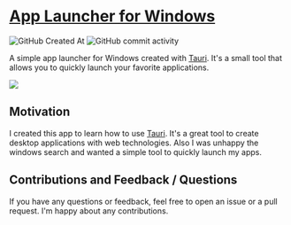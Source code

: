# [App Launcher for Windows](https://github.com/bedlinger/app-launcher)

![GitHub Created At](https://img.shields.io/github/created-at/bedlinger/app-launcher)
![GitHub commit activity](https://img.shields.io/github/commit-activity/m/bedlinger/app-launcher)

A simple app launcher for Windows created with [Tauri](https://tauri.app/). It's a small tool that allows you to quickly launch your favorite applications.

<img src="https://raw.githubusercontent.com/andreasbm/readme/master/assets/lines/solar.png"/>

## Motivation

I created this app to learn how to use [Tauri](https://tauri.app/). It's a great tool to create desktop applications with web technologies. Also I was unhappy the windows search and wanted a simple tool to quickly launch my apps.

## Contributions and Feedback / Questions

If you have any questions or feedback, feel free to open an issue or a pull request. I'm happy about any contributions.
